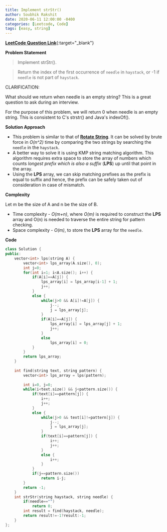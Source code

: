 ```yaml
---
title: Implement strStr()
author: Soubhik Rakshit
date: 2020-06-11 12:00:00 -0400
categories: [Leetcode, Code]
tags: [easy, string]
---
```


[**LeetCode Question Link**](https://leetcode.com/problems/implement-strstr/){:target="_blank"}

**Problem Statement**

> Implement strStr().

> Return the index of the first occurrence of `needle` in `haystack`, or -1 if `needle` is not part of `haystack`.

CLARIFICATION:

What should we return when needle is an empty string? This is a great question to ask during an interview.

For the purpose of this problem, we will return 0 when needle is an empty string. This is consistent to C's strstr() and Java's indexOf().

**Solution Approach**

* This problem is similar to that of [**Rotate String**]({{site.url}}/posts/rotate-string/). It can be solved by brute force in _O(n^2)_ time by comparing the two strings by searching the `needle` in the `haystack`.
* A better way to solve it is using KMP string matching algorithm. This algorithm requires extra space to store the array of numbers which counts _longest prefix which is also a suffix_ (**LPS**) up until that point in the array.
* Using the **LPS** array, we can skip matching prefixes as the prefix is equal to suffix and hence, the prefix can be safely taken out of consideration in case of mismatch.

**Complexity**

Let m be the size of A and n be the size of B.
* Time complexity - _O(m+n)_, where _O(m)_ is required to construct the **LPS** array and O(n) is needed to traverse the entire string for pattern checking.
* Space complexity - _O(m)_, to store the **LPS** array for the `needle`.

**Code**

```c++
class Solution {
public:
    vector<int> lps(string A) {
        vector<int> lps_array(A.size(), 0);
        int j=0;
        for(int i=1; i<A.size(); i++) {
            if(A[i]==A[j]) {
                lps_array[i] = lps_array[i-1] + 1;
                j++;
            }
            else {
                while(j>0 && A[i]!=A[j]) {
                    j--;
                    j = lps_array[j];
                }
                if(A[i]==A[j]) {
                    lps_array[i] = lps_array[j] + 1;
                    j++;
                }
                else
                    lps_array[i] = 0;
            }
        }
        return lps_array;
    }
    
    int find(string text, string pattern) {
        vector<int> lps_array = lps(pattern);
        
        int i=0, j=0;
        while(i<text.size() && j<pattern.size()) {
            if(text[i]==pattern[j]) {
                i++;
                j++;
            }
            else {
                while(j>0 && text[i]!=pattern[j]) {
                    j--;
                    j = lps_array[j];
                }
                if(text[i]==pattern[j]) {
                    i++;
                    j++;
                }
                else {
                    i++;
                }
            }
            if(j==pattern.size())
                return i-j;
        }
        return -1;
    }
    int strStr(string haystack, string needle) {
        if(needle=="")
            return 0;
        int result = find(haystack, needle);
        return result!=-1?result:-1;
    }
};
```